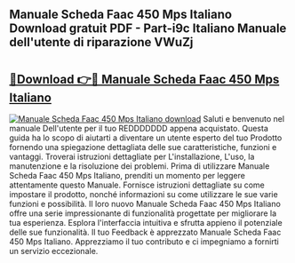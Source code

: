 ## Manuale Scheda Faac 450 Mps Italiano Download gratuit PDF - Part-i9c Italiano Manuale dell'utente di riparazione VWuZj

# <h2><a href="http://dfa3yy.blite.top/?on=Manuale+Scheda+Faac+450+Mps+Italiano">🔗Download 👉🔴 Manuale Scheda Faac 450 Mps Italiano</a></h2>

[![Manuale Scheda Faac 450 Mps Italiano download](https://i.imgur.com/lujVjoI.png)](http://dfa3yy.blite.top/?on=Manuale+Scheda+Faac+450+Mps+Italiano)
Saluti e benvenuto nel manuale Dell'utente per il tuo REDDDDDDD appena acquistato. Questa guida ha lo scopo di aiutarti a diventare un utente esperto del tuo Prodotto fornendo una spiegazione dettagliata delle sue caratteristiche, funzioni e vantaggi. Troverai istruzioni dettagliate per L'installazione, L'uso, la manutenzione e la risoluzione dei problemi. Prima di utilizzare Manuale Scheda Faac 450 Mps Italiano, prenditi un momento per leggere attentamente questo Manuale. Fornisce istruzioni dettagliate su come impostare il prodotto, nonché informazioni su come utilizzare le sue varie funzioni e possibilità. Il loro nuovo Manuale Scheda Faac 450 Mps Italiano offre una serie impressionante di funzionalità progettate per migliorare la tua esperienza. Esplora l'interfaccia intuitiva e sfrutta appieno il potenziale delle sue funzionalità. Il tuo Feedback è apprezzato Manuale Scheda Faac 450 Mps Italiano. Apprezziamo il tuo contributo e ci impegniamo a fornirti un servizio eccezionale.

